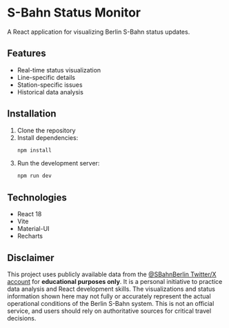 # S-Bahn Status Monitor

A React application for visualizing Berlin S-Bahn status updates.

## Features

- Real-time status visualization
- Line-specific details
- Station-specific issues
- Historical data analysis

## Installation

1. Clone the repository
2. Install dependencies:
   ```bash
   npm install
   ```
3. Run the development server:
   ```bash
   npm run dev
   ```

## Technologies

- React 18
- Vite
- Material-UI
- Recharts

## Disclaimer

This project uses publicly available data from the [@SBahnBerlin Twitter/X account](https://x.com/SBahnBerlin) for **educational purposes only**. It is a personal initiative to practice data analysis and React development skills. The visualizations and status information shown here may not fully or accurately represent the actual operational conditions of the Berlin S-Bahn system. This is not an official service, and users should rely on authoritative sources for critical travel decisions.
